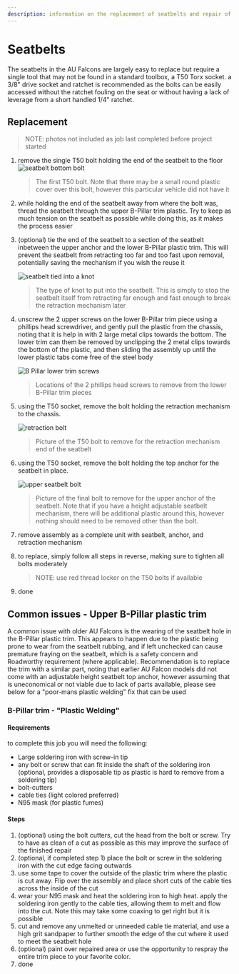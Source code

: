 ```yaml
---
description: information on the replacement of seatbelts and repair of the B-Pillar Seatbelt trims available on the AU Falcon (Partially useful for the BA/BF Falcons and SX/SY Territory models)
---
```


# Seatbelts

The seatbelts in the AU Falcons are largely easy to replace but require a single tool that may not be found in a standard toolbox, a T50 Torx socket. a 3/8" drive socket and ratchet is recommended as the bolts can be easily accessed without the ratchet fouling on the seat or without having a lack of leverage from a short handled 1/4" ratchet.

## Replacement

> NOTE: photos not included as job last completed before project started

<!--TODO add photos to basically this whole page-->

1. remove the single T50 bolt holding the end of the seatbelt to the floor
    ![seatbelt bottom bolt](./seatbelt-bottom-anchor-bolt.jpg)

    > The first T50 bolt. Note that there may be a small round plastic cover over this bolt, however this particular vehicle did not have it
    
1. while holding the end of the seatbelt away from where the bolt was, thread the seatbelt through the upper B-Pillar trim plastic. Try to keep as much tension on the seatbelt as possible while doing this, as it makes the process easier
1. (optional) tie the end of the seatbelt to a section of the seatbelt inbetween the upper anchor and the lower B-Pillar plastic trim. This will prevent the seatbelt from retracting too far and too fast upon removal, potentially saving the mechanism if you wish the reuse it

    ![seatbelt tied into a knot](./seatbelt-knot.jpg)

    > The type of knot to put into the seatbelt. This is simply to stop the seatbelt itself from retracting far enough and fast enough to break the retraction mechanism later

1. unscrew the 2 upper screws on the lower B-Pillar trim piece using a phillips head screwdriver, and gently pull the plastic from the chassis, noting that it is help in with 2 large metal clips towards the bottom. The lower trim can them be removed by unclipping the 2 metal clips towards the bottom of the plastic, and then sliding the assembly up until the lower plastic tabs come free of the steel body

    ![B Pillar lower trim screws](./b-pillar-lower-screws.jpg)

    > Locations of the 2 phillips head screws to remove from the lower B-Pillar trim pieces

1. using the T50 socket, remove the bolt holding the retraction mechanism to the chassis.

    ![retraction bolt](./seatbelt-retraction-anchor-bolt.jpg)

    > Picture of the T50 bolt to remove for the retraction mechanism end of the seatbelt

1. using the T50 socket, remove the bolt holding the top anchor for the seatbelt in place.

    ![upper seatbelt bolt](./seatbelt-upper-bolt.jpg)

    > Picture of the final bolt to remove for the upper anchor of the seatbelt. Note that if you have a height adjustable seatbelt mechanism, there will be additional plastic around this, however nothing should need to be removed other than the bolt.

1. remove assembly as a complete unit  with seatbelt, anchor, and retraction mechanism
1. to replace, simply follow all steps in reverse, making sure to tighten all bolts moderately

    > NOTE: use red thread locker on the T50 bolts if available

1. done

<!-- TODO test and report this
### Additional Notes

The following are notes for modifications to the seatbelt mechanism, mainly regarding the fitting of non-standard seatbelt assemblies:

- if replacing with a "universal" seatbelt, you may need to modify the upper B-Pillar trim plastic to fit the upper pulley in behind. As the fraying of the original seatbelt is [usually caused by this](#common-issues---upper-b-pillar-plastic-trim), an alternative to finding a good condition original plastic piece is replacing it with a "universal" seatbelt kit and using a rotary tool to simply cut a larger hole into the plastic, allowing for free movement of the new pulley. Alternatively you can simply remove the trim piece altogether, however this is not recommended as part of the B-Pillar upper trim piece contributes to the holding up of the headliner.
- while the bolts holding the static end and upper pulley of the seatbelt are T50 Torx headed with a 7/16" UNF thread, the bolt holding the retraction mechanism is a M10x1.5 thread. This can be easily remedied if using a "universal" seatbelt, as you can use a nut retainer bracket with a 7/16" UNF threaded nut, however these retainers can be hard to come by, with the only known seller at time of writing being [SeatSafe](../../Credits.md#collected-information-primarily-product-listing-images). If going this route, the recommended thread length is 1"
-->

## Common issues - Upper B-Pillar plastic trim

A common issue with older AU Falcons is the wearing of the seatbelt hole in the B-Pillar plastic trim. This appears to happen due to the plastic being prone to wear from the seatbelt rubbing, and if left unchecked can cause premature fraying on the seatbelt, which is a safety concern and Roadworthy requirement (where applicable). Recommendation is to replace the trim with a similar part, noting that earlier AU Falcon models did not come with an adjustable height seatbelt top anchor, however assuming that is uneconomical or not viable due to lack of parts available, please see below for a "poor-mans plastic welding" fix that can be used

### B-Pillar trim - "Plastic Welding"

#### Requirements
to complete this job you will need the following:
- Large soldering iron with screw-in tip
- any bolt or screw that can fit inside the shaft of the soldering iron (optional, provides a disposable tip as plastic is hard to remove from a soldering tip)
- bolt-cutters
- cable ties (light colored preferred)
- N95 mask (for plastic fumes)

#### Steps
1. (optional) using the bolt cutters, cut the head from the bolt or screw. Try to have as clean of a cut as possible as this may improve the surface of the finished repair
1. (optional, if completed step 1) place the bolt or screw in the soldering iron with the cut edge facing outwards
1. use some tape to cover the outside of the plastic trim where the plastic is cut away. Flip over the assembly and place short cuts of the cable ties across the inside of the cut
1. wear your N95 mask and heat the soldering iron to high heat. apply the soldering iron gently to the cable ties, allowing them to melt and flow into the cut. Note this may take some coaxing to get right but it is possible
1. cut and remove any unmelted or unneeded cable tie material, and use a high grit sandpaper to further smooth the edge of the cut where it used to meet the seatbelt hole
1. (optional) paint over repaired area or use the opportunity to respray the entire trim piece to your favorite color.
1. done